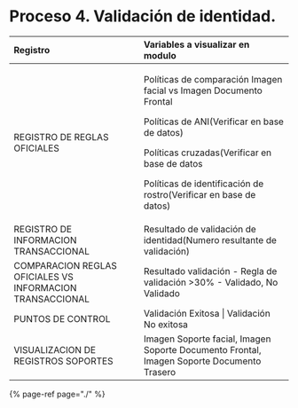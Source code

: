 # Proceso 4. Validación de identidad.

<table>
  <thead>
    <tr>
      <th style="text-align:left"><b>Registro</b>
      </th>
      <th style="text-align:left"><b>Variables a visualizar en modulo</b>
      </th>
    </tr>
  </thead>
  <tbody>
    <tr>
      <td style="text-align:left">REGISTRO DE REGLAS OFICIALES</td>
      <td style="text-align:left">
        <p>Pol&#xED;ticas de comparaci&#xF3;n Imagen facial vs Imagen Documento Frontal</p>
        <p>Pol&#xED;ticas de ANI(Verificar en base de datos)</p>
        <p>Pol&#xED;ticas cruzadas(Verificar en base de datos</p>
        <p>Pol&#xED;ticas de identificaci&#xF3;n de rostro(Verificar en base de datos)</p>
      </td>
    </tr>
    <tr>
      <td style="text-align:left">REGISTRO DE INFORMACION TRANSACCIONAL</td>
      <td style="text-align:left">Resultado de validaci&#xF3;n de identidad(Numero resultante de validaci&#xF3;n)</td>
    </tr>
    <tr>
      <td style="text-align:left">COMPARACION REGLAS OFICIALES VS INFORMACION TRANSACCIONAL</td>
      <td style="text-align:left">Resultado validaci&#xF3;n - Regla de validaci&#xF3;n &gt;30% - Validado,
        No Validado</td>
    </tr>
    <tr>
      <td style="text-align:left">PUNTOS DE CONTROL</td>
      <td style="text-align:left">Validaci&#xF3;n Exitosa | Validaci&#xF3;n No exitosa</td>
    </tr>
    <tr>
      <td style="text-align:left">VISUALIZACION DE REGISTROS SOPORTES</td>
      <td style="text-align:left">Imagen Soporte facial, Imagen Soporte Documento Frontal, Imagen Soporte
        Documento Trasero</td>
    </tr>
  </tbody>
</table>

{% page-ref page="./" %}




